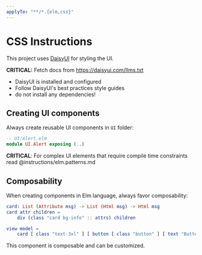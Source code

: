 ```yaml
---
applyTo: "**/*.{elm,css}"
---
```


# CSS Instructions

This project uses [DaisyUI](https://daisyui.com/) for styling the UI.

**CRITICAL:** Fetch docs from https://daisyui.com/llms.txt

- DaisyUI is installed and configured
- Follow DaisyUI's best practices style guides
- do not install any dependencies!

## Creating UI components

Always create reusable UI components in `UI` folder:

```elm
-- UI/Alert.elm
module UI.Alert exposing (..)
```

**CRITICAL**:
For complex UI elements that require compile time constraints read @instructions/elm.patterns.md

## Composability

When creating components in Elm language, always favor composability:

```elm
card: List (Attribute msg) -> List (Html msg) -> Html msg
card attr children =
    div (class "card bg-info" :: attrs) children

view model =
    card [ class "text-3xl" ] [ button [ class "button" ] [ text "Button" ] ]
```

This component is composable and can be customized.
